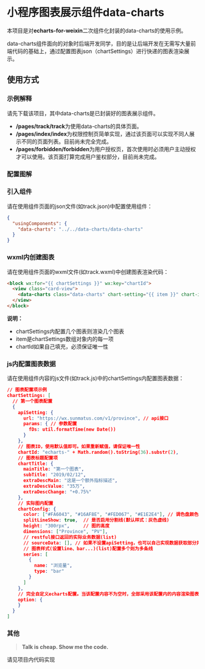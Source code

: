 # 小程序图表展示组件data-charts

本项目是对**echarts-for-weixin**二次组件化封装的data-charts的使用示例。

data-charts组件面向的对象时后端开发同学，目的是让后端开发在无需写大量前端代码的基础上，通过配置图表json（chartSettings）进行快递的图表渲染展示。

## 使用方式

### 示例解释

请先下载该项目，其中data-charts是已封装好的图表展示组件。

- **/pages/track/track**为使用data-charts的具体页面。
- **/pages/index/index**为权限控制页简单实现，通过该页面可以实现不同人展示不同的页面列表。目前尚未完全完成。
- **/pages/forbidden/forbidden**为用户授权页，首次使用时必须用户主动授权才可以使用。该页面打算完成用户鉴权部分，目前尚未完成。

### 配置图解

### 引入组件

请在使用组件页面的json文件(如track.json)中配置使用组件：

```json
{
  "usingComponents": {
    "data-charts": "../../data-charts/data-charts"
  }
}
```

### wxml内创建图表

请在使用组件页面的wxml文件(如track.wxml)中创建图表渲染代码：

```html
<block wx:for="{{ chartSettings }}" wx:key="chartId">
  <view class="card-view">
    <data-charts class="data-charts" chart-setting="{{ item }}" chart-id="{{ item.chartId }}"></data-charts>
  </view>
</block>
```

**说明：**

* chartSettings内配置几个图表则渲染几个图表
* item是chartSettings数组对象内的每一项
* chartId如果自己填充，必须保证唯一性

### js内配置图表数据

请在使用组件内容的js文件(如track.js)中的chartSettings内配置图表数据：

```json
// 图表配置项示例
chartSettings: [
  // 第一个图表配置
  {
    apiSetting: {
      url: "https://wx.sunmatus.com/v1/province", // api接口
      params: { // 参数配置
        fDs: util.formatTime(new Date())
      }
    },
    // 图表ID，使用默认值即可。如果重新赋值，请保证唯一性
    chartId: "echarts-" + Math.random().toString(36).substr(2),
    // 图表标题配置项
    chartTitle: {
      mainTitle: "第一个图表",
      subTitle: "2019/02/12",
      extraDescMain: "这是一个额外指标描述",
      extraDescValue: "35万",
      extraDescChange: "+0.75%"
    },
    // 实际图内配置
    chartConfig: {
      color: ["#FA6043", "#16AF8E", "#FED067", "#E1E2E4"], // 调色盘颜色列表。如果设置，会从这里面选取颜色渲染图表；如果没设置，使用默认配色方案
      splitLineShow: true,  // 是否启用分割线(默认样式：灰色虚线)
      height: "300rpx",     // 图的高度
      dimensions: ["Province", "PV"],
      // restful接口返回的实际业务数据(list)
      // sourceData: [], // 如果不设置apiSetting，也可以自己实现数据获取部分并填充到sourceData内；sourceData的格式必须是数组对象
      // 图表样式(设置line、bar...)(list)配置多个则为多条线
      series: [
        {
          name: "浏览量",
          type: "bar"
        }
      ]
    },
    // 完全自定义echarts配置。当该配置内容不为空时，全部采用该配置内的内容渲染图表，chartConfig内配置除height外不生效
    option: {
    }
  }
]
```

### 其他

> **Talk is cheap. Show me the code.**

请见项目内代码实现